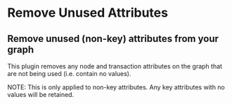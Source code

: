# Remove Unused Attributes

## Remove unused (non-key) attributes from your graph

This plugin removes any node and transaction attributes on the graph
that are not being used (i.e. contain no values).

NOTE: This is only applied to non-key attributes. Any key attributes
with no values will be retained.
